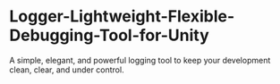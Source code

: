 # Logger-Lightweight-Flexible-Debugging-Tool-for-Unity
A simple, elegant, and powerful logging tool to keep your development clean, clear, and under control.
